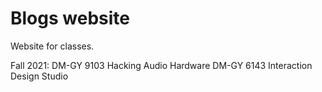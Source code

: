 # Blogs website

Website for classes.

Fall 2021:
DM-GY 9103 Hacking Audio Hardware
DM-GY 6143 Interaction Design Studio

